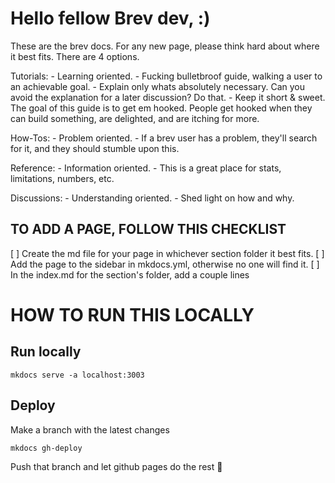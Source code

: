 # Hello fellow Brev dev,  :)

These are the brev docs. For any new page, please think hard about where it best fits. There are 4 options.

Tutorials:
    - Learning oriented.
    - Fucking bulletbroof guide, walking a user to an achievable goal.
    - Explain only whats absolutely necessary. Can you avoid the explanation for a later discussion? Do that.
    - Keep it short & sweet. The goal of this guide is to get em hooked. People get hooked when they can build something, are delighted, and are itching for more.

How-Tos:
    - Problem oriented.
    - If a brev user has a problem, they'll search for it, and they should stumble upon this.

Reference:
    - Information oriented.
    - This is a great place for stats, limitations, numbers, etc.

Discussions:
    - Understanding oriented.
    - Shed light on how and why.

## TO ADD A PAGE, FOLLOW THIS CHECKLIST
[ ] Create the md file for your page in whichever section folder it best fits.
[ ] Add the page to the sidebar in mkdocs.yml, otherwise no one will find it.
[ ] In the index.md for the section's folder, add a couple lines


# HOW TO RUN THIS LOCALLY

## Run locally
`mkdocs serve -a localhost:3003`

## Deploy

Make a branch with the latest changes

`mkdocs gh-deploy`

Push that branch and let github pages do the rest 🎉
